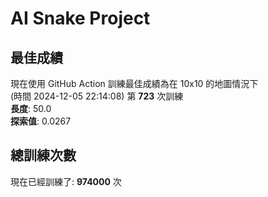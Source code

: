 
# AI Snake Project

## **最佳成績**





































































































































































































































































































現在使用 GitHub Action 訓練最佳成績為在 10x10 的地圖情況下  
(時間 2024-12-05 22:14:08) 第 **723** 次訓練  
**長度**: 50.0  
**探索值**: 0.0267











































































































































































































































































































































































































































































































































































































## 總訓練次數
現在已經訓練了: **974000** 次
